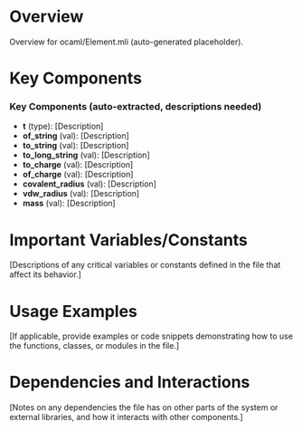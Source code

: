 # Overview

Overview for ocaml/Element.mli (auto-generated placeholder).

# Key Components

### Key Components (auto-extracted, descriptions needed)
- **t** (type): [Description]
- **of_string** (val): [Description]
- **to_string** (val): [Description]
- **to_long_string** (val): [Description]
- **to_charge** (val): [Description]
- **of_charge** (val): [Description]
- **covalent_radius** (val): [Description]
- **vdw_radius** (val): [Description]
- **mass** (val): [Description]

# Important Variables/Constants

[Descriptions of any critical variables or constants defined in the file that affect its behavior.]

# Usage Examples

[If applicable, provide examples or code snippets demonstrating how to use the functions, classes, or modules in the file.]

# Dependencies and Interactions

[Notes on any dependencies the file has on other parts of the system or external libraries, and how it interacts with other components.]

